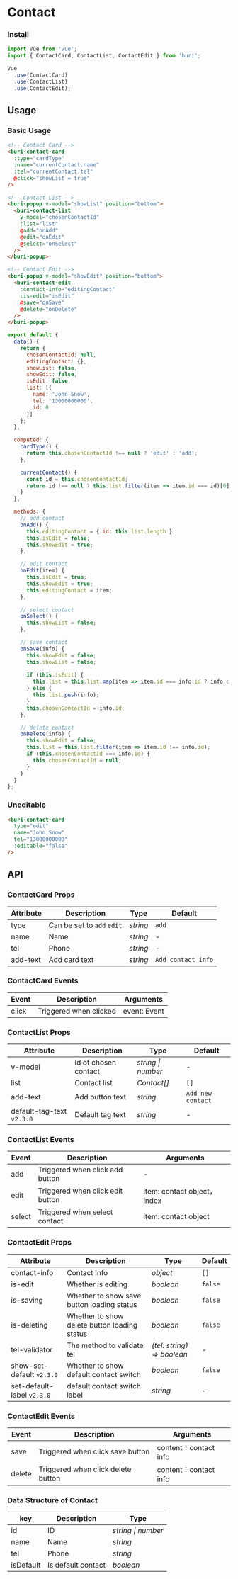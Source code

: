 # Contact

### Install

``` javascript
import Vue from 'vue';
import { ContactCard, ContactList, ContactEdit } from 'buri';

Vue
  .use(ContactCard)
  .use(ContactList)
  .use(ContactEdit);
```

## Usage

### Basic Usage

```html
<!-- Contact Card -->
<buri-contact-card
  :type="cardType"
  :name="currentContact.name"
  :tel="currentContact.tel"
  @click="showList = true"
/>

<!-- Contact List -->
<buri-popup v-model="showList" position="bottom">
  <buri-contact-list
    v-model="chosenContactId"
    :list="list"
    @add="onAdd"
    @edit="onEdit"
    @select="onSelect"
  />
</buri-popup>

<!-- Contact Edit -->
<buri-popup v-model="showEdit" position="bottom">
  <buri-contact-edit
    :contact-info="editingContact"
    :is-edit="isEdit"
    @save="onSave"
    @delete="onDelete"
  />
</buri-popup>
```

``` javascript
export default {
  data() {
    return {
      chosenContactId: null,
      editingContact: {},
      showList: false,
      showEdit: false,
      isEdit: false,
      list: [{
        name: 'John Snow',
        tel: '13000000000',
        id: 0
      }]
    };
  },

  computed: {
    cardType() {
      return this.chosenContactId !== null ? 'edit' : 'add';
    },

    currentContact() {
      const id = this.chosenContactId;
      return id !== null ? this.list.filter(item => item.id === id)[0] : {};
    }
  },

  methods: {
    // add contact
    onAdd() {
      this.editingContact = { id: this.list.length };
      this.isEdit = false;
      this.showEdit = true;
    },

    // edit contact
    onEdit(item) {
      this.isEdit = true;      
      this.showEdit = true;
      this.editingContact = item;
    },

    // select contact
    onSelect() {
      this.showList = false;
    },

    // save contact
    onSave(info) {
      this.showEdit = false;
      this.showList = false;
      
      if (this.isEdit) {
        this.list = this.list.map(item => item.id === info.id ? info : item);
      } else {
        this.list.push(info);
      }
      this.chosenContactId = info.id;
    },

    // delete contact
    onDelete(info) {
      this.showEdit = false;
      this.list = this.list.filter(item => item.id !== info.id);
      if (this.chosenContactId === info.id) {
        this.chosenContactId = null;
      }
    }
  }
};
```

### Uneditable

```html
<buri-contact-card
  type="edit"
  name="John Snow"
  tel="13000000000"
  :editable="false"
/>
```

## API

### ContactCard Props

| Attribute | Description | Type | Default |
|------|------|------|------|
| type | Can be set to `add` `edit` | *string* | `add` |
| name | Name | *string* | - |
| tel | Phone | *string* | - |
| add-text | Add card text | *string* | `Add contact info` |

### ContactCard Events

| Event | Description | Arguments |
|------|------|------|
| click | Triggered when clicked | event: Event |

### ContactList Props

| Attribute | Description | Type | Default |
|------|------|------|------|
| v-model | Id of chosen contact | *string \| number* | - |
| list | Contact list | *Contact[]* | `[]` |
| add-text | Add button text | *string* | `Add new contact` |
| default-tag-text `v2.3.0` | Default tag text | *string* | - |

### ContactList Events

| Event | Description | Arguments |
|------|------|------|
| add | Triggered when click add button | - |
| edit | Triggered when click edit button | item: contact object，index |
| select | Triggered when select contact | item: contact object |


### ContactEdit Props

| Attribute | Description | Type | Default |
|------|------|------|------|
| contact-info | Contact Info | *object* | `[]` |
| is-edit | Whether is editing | *boolean* | `false` |
| is-saving | Whether to show save button loading status | *boolean* | `false` |
| is-deleting | Whether to show delete button loading status | *boolean* | `false` |
| tel-validator | The method to validate tel | *(tel: string) => boolean* | - |
| show-set-default `v2.3.0` | Whether to show default contact switch | *boolean* | `false` |
| set-default-label `v2.3.0` | default contact switch label | *string* | - |

### ContactEdit Events

| Event | Description | Arguments |
|------|------|------|
| save | Triggered when click save button | content：contact info |
| delete | Triggered when click delete button | content：contact info |

### Data Structure of Contact

| key | Description | Type |
|------|------|------|
| id | ID | *string \| number* |
| name | Name | *string* |
| tel | Phone | *string* |
| isDefault | Is default contact | *boolean* |
